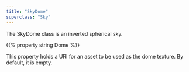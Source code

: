 ```yaml
---
title: "SkyDome"
superclass: "Sky"
---
```


The SkyDome class is an inverted spherical sky.

{{% property string Dome %}}

This property holds a URI for an asset to be used as the dome texture. By default, it is empty.
